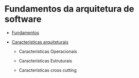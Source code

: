 # Fundamentos da arquitetura de software

  - [Fundamentos](fundamentos/README.MD)

  - [Características arquiteturais](caracteristicas-arquiteturais/README.MD)
  
    - Características Operacionais
	
	- Características Estruturais
	
	- Características cross cutting